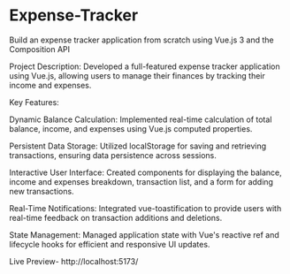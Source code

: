 # Expense-Tracker
Build an expense tracker application from scratch using Vue.js 3 and the Composition API


Project Description: Developed a full-featured expense tracker application using Vue.js, allowing users to manage their finances by tracking their income and expenses.

Key Features:

Dynamic Balance Calculation: Implemented real-time calculation of total balance, income, and expenses using Vue.js computed properties.

Persistent Data Storage: Utilized localStorage for saving and retrieving transactions, ensuring data persistence across sessions.

Interactive User Interface: Created components for displaying the balance, income and expenses breakdown, transaction list, and a form for adding new transactions.

Real-Time Notifications: Integrated vue-toastification to provide users with real-time feedback on transaction additions and deletions.

State Management: Managed application state with Vue's reactive ref and lifecycle hooks for efficient and responsive UI updates.

Live Preview- http://localhost:5173/
